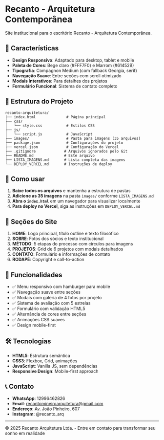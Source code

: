 # Recanto - Arquitetura Contemporânea

Site institucional para o escritório Recanto - Arquitetura Contemporânea.

## 🎨 Características

- **Design Responsivo**: Adaptado para desktop, tablet e mobile
- **Paleta de Cores**: Bege claro (#FFF7F0) e Marrom (#61452B)
- **Tipografia**: Compagnon Medium (com fallback Georgia, serif)
- **Navegação Suave**: Entre seções com scroll otimizado
- **Modais Interativos**: Para detalhes dos projetos
- **Formulário Funcional**: Sistema de contato completo

## 📁 Estrutura do Projeto

```
recanto-arquitetura/
├── index.html              # Página principal
├── css/
│   └── style.css           # Estilos CSS
├── js/
│   └── script.js           # JavaScript
├── images/                 # Pasta para imagens (35 arquivos)
├── package.json            # Configurações do projeto
├── vercel.json             # Configuração do Vercel
├── .gitignore             # Arquivos ignorados pelo Git
├── README.md              # Este arquivo
├── LISTA_IMAGENS.md       # Lista completa das imagens
└── DEPLOY_VERCEL.md       # Instruções de deploy

```

## 🚀 Como usar

1. **Baixe todos os arquivos** e mantenha a estrutura de pastas
2. **Adicione as 35 imagens** na pasta `images/` conforme `LISTA_IMAGENS.md`
3. **Abra o `index.html`** em um navegador para visualizar localmente
4. **Para deploy no Vercel**, siga as instruções em `DEPLOY_VERCEL.md`

## 📱 Seções do Site

1. **HOME**: Logo principal, título outline e texto filosófico
2. **SOBRE**: Fotos dos sócios e texto institucional  
3. **MÉTODO**: 5 etapas do processo com círculos para imagens
4. **PROJETOS**: Grid de 6 projetos com modais detalhados
5. **CONTATO**: Formulário e informações de contato
6. **RODAPÉ**: Copyright e call-to-action

## 🎯 Funcionalidades

- ✅ Menu responsivo com hamburger para mobile
- ✅ Navegação suave entre seções
- ✅ Modais com galeria de 4 fotos por projeto
- ✅ Sistema de avaliação com 5 estrelas
- ✅ Formulário com validação HTML5
- ✅ Alternância de cores entre seções
- ✅ Animações CSS suaves
- ✅ Design mobile-first

## 🛠️ Tecnologias

- **HTML5**: Estrutura semântica
- **CSS3**: Flexbox, Grid, animações
- **JavaScript**: Vanilla JS, sem dependências
- **Responsive Design**: Mobile-first approach

## 📞 Contato

- **WhatsApp**: 12996462826
- **Email**: recantomineiroarquitetura@gmail.com
- **Endereço**: Av. João Pinheiro, 607
- **Instagram**: @recanto_arq

---
© 2025 Recanto Arquitetura Ltda. - Entre em contato para transformar seu sonho em realidade